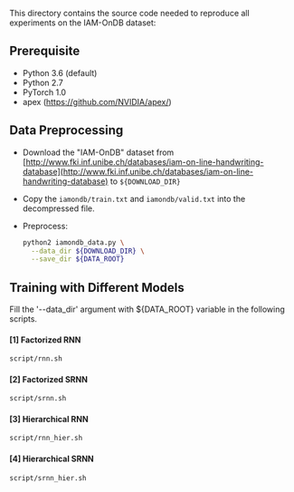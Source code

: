 This directory contains the source code needed to reproduce all experiments on the IAM-OnDB dataset:



## Prerequisite

- Python 3.6 (default)
- Python 2.7
- PyTorch 1.0
- apex (https://github.com/NVIDIA/apex/)


## Data Preprocessing


- Download the "IAM-OnDB" dataset from [http://www.fki.inf.unibe.ch/databases/iam-on-line-handwriting-database](http://www.fki.inf.unibe.ch/databases/iam-on-line-handwriting-database) to `${DOWNLOAD_DIR}`

- Copy the `iamondb/train.txt` and `iamondb/valid.txt` into the decompressed file. 

- Preprocess:

  ```bash
  python2 iamondb_data.py \
  	--data_dir ${DOWNLOAD_DIR} \
  	--save_dir ${DATA_ROOT}
  ```


## Training with Different Models

Fill the '--data\_dir' argument with ${DATA_ROOT} variable in the following scripts.



#### [1] Factorized RNN

```bash
script/rnn.sh
```



#### [2] Factorized SRNN

```bash
script/srnn.sh
```



#### [3] Hierarchical RNN

```bash
script/rnn_hier.sh
```

#### [4] Hierarchical SRNN

```bash
script/srnn_hier.sh
```
